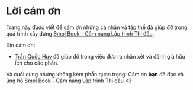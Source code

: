 # Lời cảm ơn

Trang này được viết để cảm ơn những cá nhân và tập thể đã giúp đỡ trong quá trình xây dựng [Smol Book - Cẩm nang Lập trình Thi đấu](./title-page.md).

Xin cảm ơn:
- [Trần Quốc Huy](https://github.com/kodomotachi) đã giúp đỡ trong việc đưa ra nhận xét và đánh giá hữu ích cho các phần.

Và cuối cùng nhưng không kém phần quan trọng: Cảm ơn **bạn** đã đọc và ủng hộ Smol Book - Cẩm nang Lập trình Thi đấu <3